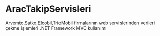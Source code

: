 # AracTakipServisleri
 Arvemto,Satko,Elcobil,TrioMobil firmalarının web servislerinden verileri çekme işlemleri .NET Framework MVC kullanımı

